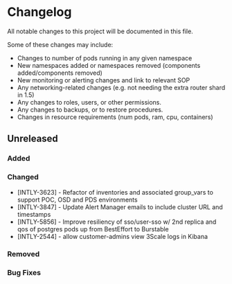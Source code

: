 # Changelog
All notable changes to this project will be documented in this file.

Some of these changes may include:
- Changes to number of pods running in any given namespace
- New namespaces added or namespaces removed (components added/components removed)
- New monitoring or alerting changes and link to relevant SOP
- Any networking-related changes (e.g. not needing the extra router shard in 1.5)
- Any changes to roles, users, or other permissions.
- Any changes to backups, or to restore procedures.
- Changes in resource requirements (num pods, ram, cpu, containers)

## Unreleased

### Added

### Changed
* [INTLY-3623] - Refactor of inventories and associated group_vars to support POC, OSD and PDS environments
* [INTLY-3847] - Update Alert Manager emails to include cluster URL and timestamps
* [INTLY-5856] - Improve resiliency of sso/user-sso w/ 2nd replica and qos of postgres pods up from BestEffort to Burstable
* [INTLY-2544] - allow customer-admins view 3Scale logs in Kibana

### Removed

### Bug Fixes
